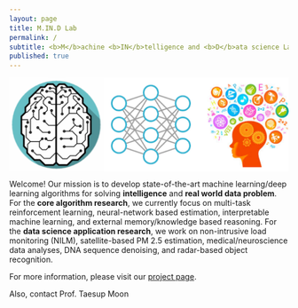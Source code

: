 ```yaml
---
layout: page
title: M.IN.D Lab
permalink: /
subtitle: <b>M</b>achine <b>IN</b>telligence and <b>D</b>ata science Laboratory
published: true
---
```

<img src="img/front.png" width="820" align="center"/>

Welcome! Our mission is to develop state-of-the-art machine learning/deep learning algorithms for solving **intelligence** and **real world data problem**. 
For the **core algorithm research**, we currently focus on multi-task reinforcement learning, neural-network based estimation, interpretable machine learning, and external memory/knowledge based reasoning. For the **data science application research**, we work on non-intrusive load monitoring (NILM), satellite-based PM 2.5 estimation, medical/neuroscience data analyses, DNA sequence denoising, and radar-based object recognition. 

For more information, please visit our [project page](projects/project).

Also, contact Prof. Taesup Moon
